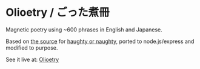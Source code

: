 Olioetry / ごった煮冊
=====
Magnetic poetry using ~600 phrases in English and Japanese.

Based on [the source](http://github/vogon/words) for [haughty or naughty](http://haughtyornaughty.com), ported to node.js/express and modified to purpose.

See it live at: [Olioetry](http://olioetry.jit.su)

